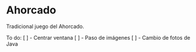 # Ahorcado
Tradicional juego del Ahorcado.

To do:
[ ] - Centrar ventana
[ ] - Paso de imágenes
[ ] - Cambio de fotos de Java
